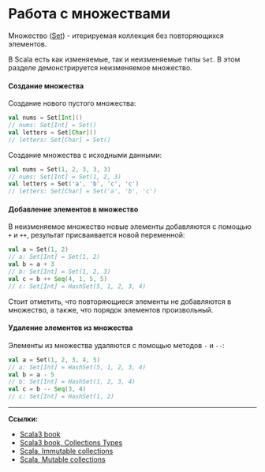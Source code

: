 # Работа с множествами

Множество ([Set](https://scala-lang.org/api/3.x/scala/collection/immutable/Set.html)) -
итерируемая коллекция без повторяющихся элементов.

В Scala есть как изменяемые, так и неизменяемые типы `Set`.
В этом разделе демонстрируется неизменяемое множество.

#### Создание множества

Создание нового пустого множества:

```scala
val nums = Set[Int]()
// nums: Set[Int] = Set()
val letters = Set[Char]()
// letters: Set[Char] = Set()
```

Создание множества с исходными данными:

```scala
val nums = Set(1, 2, 3, 3, 3)
// nums: Set[Int] = Set(1, 2, 3)
val letters = Set('a', 'b', 'c', 'c')
// letters: Set[Char] = Set('a', 'b', 'c')
```

#### Добавление элементов в множество

В неизменяемое множество новые элементы добавляются с помощью `+` и `++`,
результат присваивается новой переменной:

```scala
val a = Set(1, 2)
// a: Set[Int] = Set(1, 2)
val b = a + 3
// b: Set[Int] = Set(1, 2, 3)
val c = b ++ Seq(4, 1, 5, 5)
// c: Set[Int] = HashSet(5, 1, 2, 3, 4)
```

Стоит отметить, что повторяющиеся элементы не добавляются в множество, а также, что порядок элементов произвольный.

#### Удаление элементов из множества

Элементы из множества удаляются с помощью методов `-` и `--`:

```scala
val a = Set(1, 2, 3, 4, 5)
// a: Set[Int] = HashSet(5, 1, 2, 3, 4)
val b = a - 5
// b: Set[Int] = HashSet(1, 2, 3, 4)
val c = b -- Seq(3, 4)
// c: Set[Int] = HashSet(1, 2)
```


---

**Ссылки:**
- [Scala3 book](https://docs.scala-lang.org/scala3/book/taste-collections.html)
- [Scala3 book, Collections Types](https://docs.scala-lang.org/scala3/book/collections-classes.html)
- [Scala, Immutable collections](https://docs.scala-lang.org/ru/overviews/collections-2.13/concrete-immutable-collection-classes.html)
- [Scala, Mutable collections](https://docs.scala-lang.org/ru/overviews/collections-2.13/concrete-mutable-collection-classes.html)
